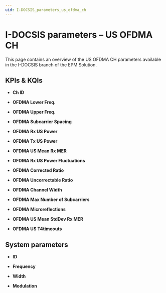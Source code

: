 ```yaml
---
uid: I-DOCSIS_parameters_us_ofdma_ch
---
```


# I-DOCSIS parameters – US OFDMA CH

This page contains an overview of the US OFDMA CH parameters available in the I-DOCSIS branch of the EPM Solution.

## KPIs & KQIs

- **Ch ID**

- **OFDMA Lower Freq.**

- **OFDMA Upper Freq.**

- **OFDMA Subcarrier Spacing**

- **OFDMA Rx US Power**

- **OFDMA Tx US Power**

- **OFDMA US Mean Rx MER**

- **OFDMA Rx US Power Fluctuations**

- **OFDMA Corrected Ratio**

- **OFDMA Uncorrectable Ratio**

- **OFDMA Channel Width**

- **OFDMA Max Number of Subcarriers**

- **OFDMA Microreflections**

- **OFDMA US Mean StdDev Rx MER**

- **OFDMA US T4timeouts**

## System parameters

- **ID**

- **Frequency**

- **Width**

- **Modulation**
